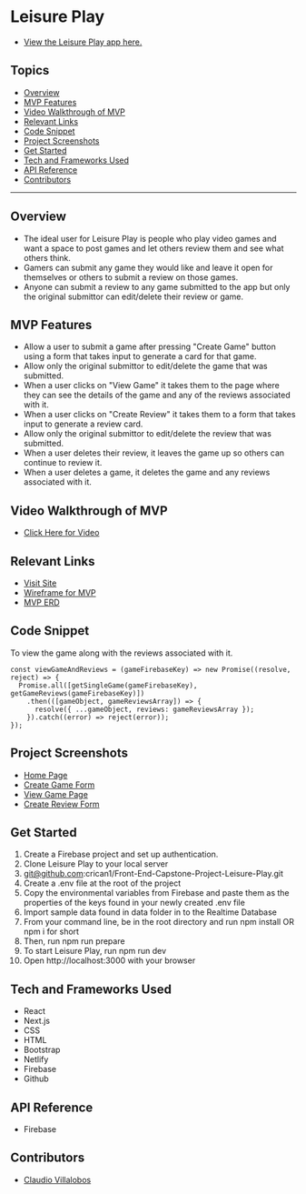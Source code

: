 # Leisure Play

- [View the Leisure Play app here.](https://leisure-play.netlify.app/)

## Topics
- [Overview](#overview)
- [MVP Features](#mvp-features)
- [Video Walkthrough of MVP](#video-walkthrough-of-mvp)
- [Relevant Links](#relevant-links)
- [Code Snippet](#code-snippet)
- [Project Screenshots](#project-screenshots)
- [Get Started](#get-started)
- [Tech and Frameworks Used](#tech-and-frameworks-used)
- [API Reference](#api-reference)
- [Contributors](#contributors)

___
## Overview
- The ideal user for Leisure Play is people who play video games and want a space to post games and let others review them and see what others think.
- Gamers can submit any game they would like and leave it open for themselves or others to submit a review on those games.
- Anyone can submit a review to any game submitted to the app but only the original submittor can edit/delete their review or game.

## MVP Features
- Allow a user to submit a game after pressing "Create Game" button using a form that takes input to generate a card for that game.
- Allow only the original submittor to edit/delete the game that was submitted.
- When a user clicks on "View Game" it takes them to the page where they can see the details of the game and any of the reviews associated with it.
- When a user clicks on "Create Review" it takes them to a form that takes input to generate a review card.
- Allow only the original submittor to edit/delete the review that was submitted.
- When a user deletes their review, it leaves the game up so others can continue to review it.
- When a user deletes a game, it deletes the game and any reviews associated with it.

## Video Walkthrough of MVP
- [Click Here for Video](https://www.loom.com/share/2fe0ffa025cd473f801c832a65c71944)

## Relevant Links
- [Visit Site](https://leisure-play.netlify.app/)
- [Wireframe for MVP](https://docs.google.com/presentation/d/1NX_zxFjV6SuAh51NIe87_6c71iLr9TQD7oO_9QXV0yM/edit)
- [MVP ERD](https://dbdiagram.io/d/63e7db05296d97641d803160)

## Code Snippet
To view the game along with the reviews associated with it.
```
const viewGameAndReviews = (gameFirebaseKey) => new Promise((resolve, reject) => {
  Promise.all([getSingleGame(gameFirebaseKey), getGameReviews(gameFirebaseKey)])
    .then(([gameObject, gameReviewsArray]) => {
      resolve({ ...gameObject, reviews: gameReviewsArray });
    }).catch((error) => reject(error));
});
```
## Project Screenshots
- [Home Page](https://photos.google.com/album/AF1QipMePQ0bMnfk_B0t_HTtu799FsuPkTNtp-zf69Yt/photo/AF1QipONxYRxqibRdcj9UmioxQoGn-BQW_lDXArU9G5b)
- [Create Game Form](https://photos.google.com/album/AF1QipMePQ0bMnfk_B0t_HTtu799FsuPkTNtp-zf69Yt/photo/AF1QipOzhFjivahFPaFDwAZo4nTk2rVSBhf9GSUUfGfg)
- [View Game Page](https://photos.google.com/album/AF1QipMePQ0bMnfk_B0t_HTtu799FsuPkTNtp-zf69Yt/photo/AF1QipPnuh27uALLJFYCI549T4ecXbURZ9Kglc7KOxpL)
- [Create Review Form](https://photos.google.com/album/AF1QipMePQ0bMnfk_B0t_HTtu799FsuPkTNtp-zf69Yt/photo/AF1QipN9gbwfws-pSMgM4U6VPXMV_wg7mf-HGOXUjiXp)

## Get Started
1. Create a Firebase project and set up authentication.
2. Clone Leisure Play to your local server
3. git@github.com:crican1/Front-End-Capstone-Project-Leisure-Play.git
4. Create a .env file at the root of the project
5. Copy the environmental variables from Firebase and paste them as the properties of the keys found in your newly created .env file
6. Import sample data found in data folder in to the Realtime Database
7. From your command line, be in the root directory and run npm install OR npm i for short
8. Then, run npm run prepare
9. To start Leisure Play, run npm run dev
10. Open http://localhost:3000 with your browser

## Tech and Frameworks Used
- React
- Next.js
- CSS
- HTML
- Bootstrap
- Netlify
- Firebase
- Github


## API Reference
- Firebase

## Contributors
- [Claudio Villalobos](https://github.com/crican1)
